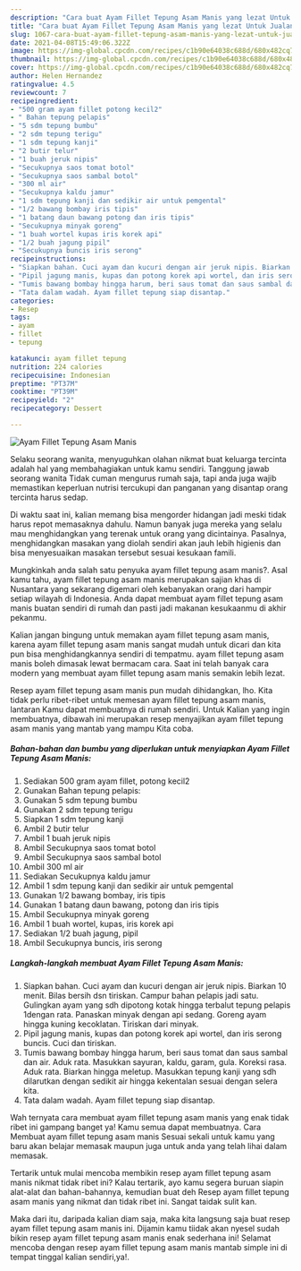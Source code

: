 ```yaml
---
description: "Cara buat Ayam Fillet Tepung Asam Manis yang lezat Untuk Jualan"
title: "Cara buat Ayam Fillet Tepung Asam Manis yang lezat Untuk Jualan"
slug: 1067-cara-buat-ayam-fillet-tepung-asam-manis-yang-lezat-untuk-jualan
date: 2021-04-08T15:49:06.322Z
image: https://img-global.cpcdn.com/recipes/c1b90e64038c688d/680x482cq70/ayam-fillet-tepung-asam-manis-foto-resep-utama.jpg
thumbnail: https://img-global.cpcdn.com/recipes/c1b90e64038c688d/680x482cq70/ayam-fillet-tepung-asam-manis-foto-resep-utama.jpg
cover: https://img-global.cpcdn.com/recipes/c1b90e64038c688d/680x482cq70/ayam-fillet-tepung-asam-manis-foto-resep-utama.jpg
author: Helen Hernandez
ratingvalue: 4.5
reviewcount: 7
recipeingredient:
- "500 gram ayam fillet potong kecil2"
- " Bahan tepung pelapis"
- "5 sdm tepung bumbu"
- "2 sdm tepung terigu"
- "1 sdm tepung kanji"
- "2 butir telur"
- "1 buah jeruk nipis"
- "Secukupnya saos tomat botol"
- "Secukupnya saos sambal botol"
- "300 ml air"
- "Secukupnya kaldu jamur"
- "1 sdm tepung kanji dan sedikir air untuk pemgental"
- "1/2 bawang bombay iris tipis"
- "1 batang daun bawang potong dan iris tipis"
- "Secukupnya minyak goreng"
- "1 buah wortel kupas iris korek api"
- "1/2 buah jagung pipil"
- "Secukupnya buncis iris serong"
recipeinstructions:
- "Siapkan bahan. Cuci ayam dan kucuri dengan air jeruk nipis. Biarkan 10 menit. Bilas bersih dsn tiriskan. Campur bahan pelapis jadi satu. Gulingkan ayam yang sdh dipotong kotak hingga terbalut tepung pelapis 1dengan rata. Panaskan minyak dengan api sedang. Goreng ayam hingga kuning kecoklatan. Tiriskan dari minyak."
- "Pipil jagung manis, kupas dan potong korek api wortel, dan iris serong buncis. Cuci dan tiriskan."
- "Tumis bawang bombay hingga harum, beri saus tomat dan saus sambal dan air. Aduk rata. Masukkan sayuran, kaldu, garam, gula. Koreksi rasa. Aduk rata. Biarkan hingga meletup. Masukkan tepung kanji yang sdh dilarutkan dengan sedikit air hingga kekentalan sesuai dengan selera kita."
- "Tata dalam wadah. Ayam fillet tepung siap disantap."
categories:
- Resep
tags:
- ayam
- fillet
- tepung

katakunci: ayam fillet tepung 
nutrition: 224 calories
recipecuisine: Indonesian
preptime: "PT37M"
cooktime: "PT39M"
recipeyield: "2"
recipecategory: Dessert

---
```



![Ayam Fillet Tepung Asam Manis](https://img-global.cpcdn.com/recipes/c1b90e64038c688d/680x482cq70/ayam-fillet-tepung-asam-manis-foto-resep-utama.jpg)

Selaku seorang wanita, menyuguhkan olahan nikmat buat keluarga tercinta adalah hal yang membahagiakan untuk kamu sendiri. Tanggung jawab seorang  wanita Tidak cuman mengurus rumah saja, tapi anda juga wajib memastikan keperluan nutrisi tercukupi dan panganan yang disantap orang tercinta harus sedap.

Di waktu  saat ini, kalian memang bisa mengorder hidangan jadi meski tidak harus repot memasaknya dahulu. Namun banyak juga mereka yang selalu mau menghidangkan yang terenak untuk orang yang dicintainya. Pasalnya, menghidangkan masakan yang diolah sendiri akan jauh lebih higienis dan bisa menyesuaikan masakan tersebut sesuai kesukaan famili. 



Mungkinkah anda salah satu penyuka ayam fillet tepung asam manis?. Asal kamu tahu, ayam fillet tepung asam manis merupakan sajian khas di Nusantara yang sekarang digemari oleh kebanyakan orang dari hampir setiap wilayah di Indonesia. Anda dapat membuat ayam fillet tepung asam manis buatan sendiri di rumah dan pasti jadi makanan kesukaanmu di akhir pekanmu.

Kalian jangan bingung untuk memakan ayam fillet tepung asam manis, karena ayam fillet tepung asam manis sangat mudah untuk dicari dan kita pun bisa menghidangkannya sendiri di tempatmu. ayam fillet tepung asam manis boleh dimasak lewat bermacam cara. Saat ini telah banyak cara modern yang membuat ayam fillet tepung asam manis semakin lebih lezat.

Resep ayam fillet tepung asam manis pun mudah dihidangkan, lho. Kita tidak perlu ribet-ribet untuk memesan ayam fillet tepung asam manis, lantaran Kamu dapat membuatnya di rumah sendiri. Untuk Kalian yang ingin membuatnya, dibawah ini merupakan resep menyajikan ayam fillet tepung asam manis yang mantab yang mampu Kita coba.

<!--inarticleads1-->

##### Bahan-bahan dan bumbu yang diperlukan untuk menyiapkan Ayam Fillet Tepung Asam Manis:

1. Sediakan 500 gram ayam fillet, potong kecil2
1. Gunakan  Bahan tepung pelapis:
1. Gunakan 5 sdm tepung bumbu
1. Gunakan 2 sdm tepung terigu
1. Siapkan 1 sdm tepung kanji
1. Ambil 2 butir telur
1. Ambil 1 buah jeruk nipis
1. Ambil Secukupnya saos tomat botol
1. Ambil Secukupnya saos sambal botol
1. Ambil 300 ml air
1. Sediakan Secukupnya kaldu jamur
1. Ambil 1 sdm tepung kanji dan sedikir air untuk pemgental
1. Gunakan 1/2 bawang bombay, iris tipis
1. Gunakan 1 batang daun bawang, potong dan iris tipis
1. Ambil Secukupnya minyak goreng
1. Ambil 1 buah wortel, kupas, iris korek api
1. Sediakan 1/2 buah jagung, pipil
1. Ambil Secukupnya buncis, iris serong




<!--inarticleads2-->

##### Langkah-langkah membuat Ayam Fillet Tepung Asam Manis:

1. Siapkan bahan. Cuci ayam dan kucuri dengan air jeruk nipis. Biarkan 10 menit. Bilas bersih dsn tiriskan. Campur bahan pelapis jadi satu. Gulingkan ayam yang sdh dipotong kotak hingga terbalut tepung pelapis 1dengan rata. Panaskan minyak dengan api sedang. Goreng ayam hingga kuning kecoklatan. Tiriskan dari minyak.
1. Pipil jagung manis, kupas dan potong korek api wortel, dan iris serong buncis. Cuci dan tiriskan.
1. Tumis bawang bombay hingga harum, beri saus tomat dan saus sambal dan air. Aduk rata. Masukkan sayuran, kaldu, garam, gula. Koreksi rasa. Aduk rata. Biarkan hingga meletup. Masukkan tepung kanji yang sdh dilarutkan dengan sedikit air hingga kekentalan sesuai dengan selera kita.
1. Tata dalam wadah. Ayam fillet tepung siap disantap.




Wah ternyata cara membuat ayam fillet tepung asam manis yang enak tidak ribet ini gampang banget ya! Kamu semua dapat membuatnya. Cara Membuat ayam fillet tepung asam manis Sesuai sekali untuk kamu yang baru akan belajar memasak maupun juga untuk anda yang telah lihai dalam memasak.

Tertarik untuk mulai mencoba membikin resep ayam fillet tepung asam manis nikmat tidak ribet ini? Kalau tertarik, ayo kamu segera buruan siapin alat-alat dan bahan-bahannya, kemudian buat deh Resep ayam fillet tepung asam manis yang nikmat dan tidak ribet ini. Sangat taidak sulit kan. 

Maka dari itu, daripada kalian diam saja, maka kita langsung saja buat resep ayam fillet tepung asam manis ini. Dijamin kamu tiidak akan nyesel sudah bikin resep ayam fillet tepung asam manis enak sederhana ini! Selamat mencoba dengan resep ayam fillet tepung asam manis mantab simple ini di tempat tinggal kalian sendiri,ya!.

